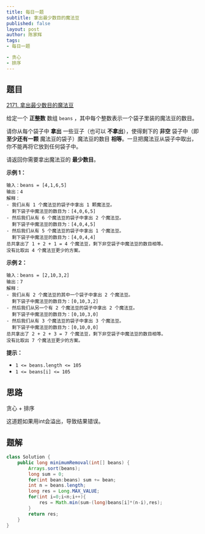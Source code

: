 ```yaml
---
title: 每日一题
subtitle: 拿出最少数目的魔法豆
published: false
layout: post
author: 陈家辉
tags:
- 每日一题

- 贪心
- 排序
---
```


## 题目

[2171. 拿出最少数目的魔法豆](https://leetcode.cn/problems/removing-minimum-number-of-magic-beans/)

给定一个 **正整数** 数组 `beans` ，其中每个整数表示一个袋子里装的魔法豆的数目。

请你从每个袋子中 **拿出** 一些豆子（也可以 **不拿出**），使得剩下的 **非空** 袋子中（即 **至少还有一颗** 魔法豆的袋子）魔法豆的数目 **相等**。一旦把魔法豆从袋子中取出，你不能再将它放到任何袋子中。

请返回你需要拿出魔法豆的 **最少数目**。

 

**示例 1：**

```
输入：beans = [4,1,6,5]
输出：4
解释：
- 我们从有 1 个魔法豆的袋子中拿出 1 颗魔法豆。
  剩下袋子中魔法豆的数目为：[4,0,6,5]
- 然后我们从有 6 个魔法豆的袋子中拿出 2 个魔法豆。
  剩下袋子中魔法豆的数目为：[4,0,4,5]
- 然后我们从有 5 个魔法豆的袋子中拿出 1 个魔法豆。
  剩下袋子中魔法豆的数目为：[4,0,4,4]
总共拿出了 1 + 2 + 1 = 4 个魔法豆，剩下非空袋子中魔法豆的数目相等。
没有比取出 4 个魔法豆更少的方案。
```

**示例 2：**

```
输入：beans = [2,10,3,2]
输出：7
解释：
- 我们从有 2 个魔法豆的其中一个袋子中拿出 2 个魔法豆。
  剩下袋子中魔法豆的数目为：[0,10,3,2]
- 然后我们从另一个有 2 个魔法豆的袋子中拿出 2 个魔法豆。
  剩下袋子中魔法豆的数目为：[0,10,3,0]
- 然后我们从有 3 个魔法豆的袋子中拿出 3 个魔法豆。
  剩下袋子中魔法豆的数目为：[0,10,0,0]
总共拿出了 2 + 2 + 3 = 7 个魔法豆，剩下非空袋子中魔法豆的数目相等。
没有比取出 7 个魔法豆更少的方案。
```

 

**提示：**

- `1 <= beans.length <= 105`
- `1 <= beans[i] <= 105`

## 思路

贪心 + 排序

这道题如果用int会溢出，导致结果错误。

## 题解

```java
class Solution {
    public long minimumRemoval(int[] beans) {
        Arrays.sort(beans);
        long sum = 0;
        for(int bean:beans) sum += bean;
        int n = beans.length;
        long res = Long.MAX_VALUE;
        for(int i=0;i<n;i++){
            res = Math.min(sum-(long)beans[i]*(n-i),res);
        }
        return res;
    }
}
```

